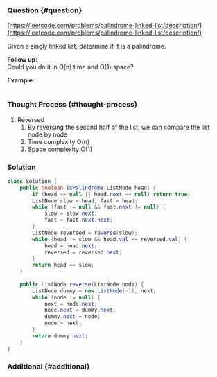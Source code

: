 ### Question {#question}

[https://leetcode.com/problems/palindrome-linked-list/description/](https://leetcode.com/problems/palindrome-linked-list/description/)

Given a singly linked list, determine if it is a palindrome.

**Follow up:**  
Could you do it in O\(n\) time and O\(1\) space?

**Example:**

```

```

### Thought Process {#thought-process}

1. Reversed
   1. By reversing the second half of the list, we can compare the list node by node
   2. Time complexity O\(n\)
   3. Space complexity O\(1\)

### Solution

```java
class Solution {
    public boolean isPalindrome(ListNode head) {
        if (head == null || head.next == null) return true;
        ListNode slow = head, fast = head;
        while (fast != null && fast.next != null) {
            slow = slow.next;
            fast = fast.next.next;
        }
        ListNode reversed = reverse(slow);
        while (head != slow && head.val == reversed.val) {
            head = head.next;
            reversed = reversed.next;
        }
        return head == slow;
    }
    
    public ListNode reverse(ListNode node) {
        ListNode dummy = new ListNode(-1), next;
        while (node != null) {
            next = node.next;
            node.next = dummy.next;
            dummy.next = node;
            node = next;
        }
        return dummy.next;
    }
}
```

### Additional {#additional}



